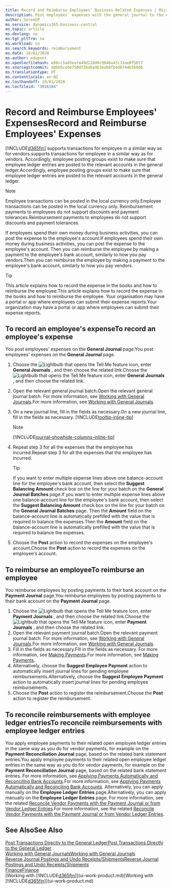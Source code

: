 ```yaml
---
title: Record and Reimburse Employees' Business-Related Expenses | Microsoft Docs
description: Post employees' expenses with the general journal to the employee's account and later post a payment to the employee's bank account to reimburse for the business-related expense.
author: SorenGP
ms.service: dynamics365-business-central
ms.topic: article
ms.devlang: na
ms.tgt_pltfrm: na
ms.workload: na
ms.search.keywords: reimbursement
ms.date: 10/01/2020
ms.author: edupont
ms.openlocfilehash: e88cc5ad2eaf449d22dd0c9840a4fc33ae0f56f7
ms.sourcegitcommit: ddbb5cede750df1baba4b3eab8fbed6744b5b9d6
ms.translationtype: HT
ms.contentlocale: en-NZ
ms.lasthandoff: 10/01/2020
ms.locfileid: "3916184"
---
```

# <a name="record-and-reimburse-employees-expenses"></a><span data-ttu-id="ae642-103">Record and Reimburse Employees' Expenses</span><span class="sxs-lookup"><span data-stu-id="ae642-103">Record and Reimburse Employees' Expenses</span></span>

[!INCLUDE[d365fin](includes/d365fin_md.md)] <span data-ttu-id="ae642-104">supports transactions for employee in a similar way as for vendors.</span><span class="sxs-lookup"><span data-stu-id="ae642-104">supports transactions for employee in a similar way as for vendors.</span></span> <span data-ttu-id="ae642-105">Accordingly, employee posting groups exist to make sure that employee ledger entries are posted to the relevant accounts in the general ledger.</span><span class="sxs-lookup"><span data-stu-id="ae642-105">Accordingly, employee posting groups exist to make sure that employee ledger entries are posted to the relevant accounts in the general ledger.</span></span>

> [!NOTE]  
> <span data-ttu-id="ae642-106">Employee transactions can be posted in the local currency only.</span><span class="sxs-lookup"><span data-stu-id="ae642-106">Employee transactions can be posted in the local currency only.</span></span> <span data-ttu-id="ae642-107">Reimbursement payments to employees do not support discounts and payment tolerances.</span><span class="sxs-lookup"><span data-stu-id="ae642-107">Reimbursement payments to employees do not support discounts and payment tolerances.</span></span>

<span data-ttu-id="ae642-108">If employees spend their own money during business activities, you can post the expense to the employee's account.</span><span class="sxs-lookup"><span data-stu-id="ae642-108">If employees spend their own money during business activities, you can post the expense to the employee's account.</span></span> <span data-ttu-id="ae642-109">Then you can reimburse the employee by making a payment to the employee's bank account, similarly to how you pay vendors.</span><span class="sxs-lookup"><span data-stu-id="ae642-109">Then you can reimburse the employee by making a payment to the employee's bank account, similarly to how you pay vendors.</span></span>  

> [!TIP]
> <span data-ttu-id="ae642-110">This article explains how to record the expense in the books and how to reimburse the employee.</span><span class="sxs-lookup"><span data-stu-id="ae642-110">This article explains how to record the expense in the books and how to reimburse the employee.</span></span> <span data-ttu-id="ae642-111">Your organisation may have a portal or app where employees can submit their expense reports.</span><span class="sxs-lookup"><span data-stu-id="ae642-111">Your organization may have a portal or app where employees can submit their expense reports.</span></span>

## <a name="to-record-an-employees-expense"></a><span data-ttu-id="ae642-112">To record an employee's expense</span><span class="sxs-lookup"><span data-stu-id="ae642-112">To record an employee's expense</span></span>
<span data-ttu-id="ae642-113">You post employees' expenses on the **General Journal** page.</span><span class="sxs-lookup"><span data-stu-id="ae642-113">You post employees' expenses on the **General Journal** page.</span></span>
1. <span data-ttu-id="ae642-114">Choose the ![Lightbulb that opens the Tell Me feature](media/ui-search/search_small.png "Tell me what you want to do") icon, enter **General Journals** , and then choose the related link.</span><span class="sxs-lookup"><span data-stu-id="ae642-114">Choose the ![Lightbulb that opens the Tell Me feature](media/ui-search/search_small.png "Tell me what you want to do") icon, enter **General Journals** , and then choose the related link.</span></span>
2. <span data-ttu-id="ae642-115">Open the relevant general journal batch.</span><span class="sxs-lookup"><span data-stu-id="ae642-115">Open the relevant general journal batch.</span></span> <span data-ttu-id="ae642-116">For more information, see [Working with General Journals](ui-work-general-journals.md).</span><span class="sxs-lookup"><span data-stu-id="ae642-116">For more information, see [Working with General Journals](ui-work-general-journals.md).</span></span>
3. <span data-ttu-id="ae642-117">On a new journal line, fill in the fields as necessary.</span><span class="sxs-lookup"><span data-stu-id="ae642-117">On a new journal line, fill in the fields as necessary.</span></span> [!INCLUDE[tooltip-inline-tip](includes/tooltip-inline-tip_md.md)]    

    > [!NOTE]
    > [!INCLUDE[journal-showhide-columns-inline-tip](includes/journal-showhide-columns-inline-tip.md)]
4. <span data-ttu-id="ae642-118">Repeat step 3 for all the expenses that the employee has incurred.</span><span class="sxs-lookup"><span data-stu-id="ae642-118">Repeat step 3 for all the expenses that the employee has incurred.</span></span>

    > [!TIP]  
    > <span data-ttu-id="ae642-119">If you want to enter multiple expense lines above one balance-account line for the employee's bank account, then select the **Suggest Balancing Amount** check box on the line for your batch on the **General Journal Batches** page.</span><span class="sxs-lookup"><span data-stu-id="ae642-119">If you want to enter multiple expense lines above one balance-account line for the employee's bank account, then select the **Suggest Balancing Amount** check box on the line for your batch on the **General Journal Batches** page.</span></span> <span data-ttu-id="ae642-120">Then the **Amount** field on the balance-account line is automatically prefilled with the value that is required to balance the expenses.</span><span class="sxs-lookup"><span data-stu-id="ae642-120">Then the **Amount** field on the balance-account line is automatically prefilled with the value that is required to balance the expenses.</span></span>
5. <span data-ttu-id="ae642-121">Choose the **Post** action to record the expenses on the employee's account.</span><span class="sxs-lookup"><span data-stu-id="ae642-121">Choose the **Post** action to record the expenses on the employee's account.</span></span>

## <a name="to-reimburse-an-employee"></a><span data-ttu-id="ae642-122">To reimburse an employee</span><span class="sxs-lookup"><span data-stu-id="ae642-122">To reimburse an employee</span></span>
<span data-ttu-id="ae642-123">You reimburse employees by posting payments to their bank account on the **Payment Journal** page.</span><span class="sxs-lookup"><span data-stu-id="ae642-123">You reimburse employees by posting payments to their bank account on the **Payment Journal** page.</span></span>
1. <span data-ttu-id="ae642-124">Choose the ![Lightbulb that opens the Tell Me feature](media/ui-search/search_small.png "Tell me what you want to do") icon, enter **Payment Journals** , and then choose the related link.</span><span class="sxs-lookup"><span data-stu-id="ae642-124">Choose the ![Lightbulb that opens the Tell Me feature](media/ui-search/search_small.png "Tell me what you want to do") icon, enter **Payment Journals** , and then choose the related link.</span></span>
2. <span data-ttu-id="ae642-125">Open the relevant payment journal batch.</span><span class="sxs-lookup"><span data-stu-id="ae642-125">Open the relevant payment journal batch.</span></span> <span data-ttu-id="ae642-126">For more information, see [Working with General Journals](ui-work-general-journals.md).</span><span class="sxs-lookup"><span data-stu-id="ae642-126">For more information, see [Working with General Journals](ui-work-general-journals.md).</span></span>
3. <span data-ttu-id="ae642-127">Fill in the fields as necessary.</span><span class="sxs-lookup"><span data-stu-id="ae642-127">Fill in the fields as necessary.</span></span> <span data-ttu-id="ae642-128">For more information, see [Making Payments](payables-make-payments.md).</span><span class="sxs-lookup"><span data-stu-id="ae642-128">For more information, see [Making Payments](payables-make-payments.md).</span></span>
4. <span data-ttu-id="ae642-129">Alternatively, choose the **Suggest Employee Payment** action to automatically insert journal lines for pending employee reimbursements.</span><span class="sxs-lookup"><span data-stu-id="ae642-129">Alternatively, choose the **Suggest Employee Payment** action to automatically insert journal lines for pending employee reimbursements.</span></span>
5. <span data-ttu-id="ae642-130">Choose the **Post** action to register the reimbursement.</span><span class="sxs-lookup"><span data-stu-id="ae642-130">Choose the **Post** action to register the reimbursement.</span></span>  

## <a name="to-reconcile-reimbursements-with-employee-ledger-entries"></a><span data-ttu-id="ae642-131">To reconcile reimbursements with employee ledger entries</span><span class="sxs-lookup"><span data-stu-id="ae642-131">To reconcile reimbursements with employee ledger entries</span></span>
<span data-ttu-id="ae642-132">You apply employee payments to their related open employee ledger entries in the same way as you do for vendor payments, for example on the **Payment Reconciliation Journal** page, based on the related bank statement entries.</span><span class="sxs-lookup"><span data-stu-id="ae642-132">You apply employee payments to their related open employee ledger entries in the same way as you do for vendor payments, for example on the **Payment Reconciliation Journal** page, based on the related bank statement entries.</span></span> <span data-ttu-id="ae642-133">For more information, see [Applying Payments Automatically and Reconciling Bank Accounts](receivables-apply-payments-auto-reconcile-bank-accounts.md).</span><span class="sxs-lookup"><span data-stu-id="ae642-133">For more information, see [Applying Payments Automatically and Reconciling Bank Accounts](receivables-apply-payments-auto-reconcile-bank-accounts.md).</span></span> <span data-ttu-id="ae642-134">Alternatively, you can apply manually on the **Employee Ledger Entries** page.</span><span class="sxs-lookup"><span data-stu-id="ae642-134">Alternatively, you can apply manually on the **Employee Ledger Entries** page.</span></span> <span data-ttu-id="ae642-135">For more information, see the related [Reconcile Vendor Payments with the Payment Journal or from Vendor Ledger Entries](payables-how-apply-purchase-transactions-manually.md).</span><span class="sxs-lookup"><span data-stu-id="ae642-135">For more information, see the related [Reconcile Vendor Payments with the Payment Journal or from Vendor Ledger Entries](payables-how-apply-purchase-transactions-manually.md).</span></span>  

## <a name="see-also"></a><span data-ttu-id="ae642-136">See Also</span><span class="sxs-lookup"><span data-stu-id="ae642-136">See Also</span></span>
[<span data-ttu-id="ae642-137">Post Transactions Directly to the General Ledger</span><span class="sxs-lookup"><span data-stu-id="ae642-137">Post Transactions Directly to the General Ledger</span></span>](finance-how-post-transactions-directly.md)  
[<span data-ttu-id="ae642-138">Working with General Journals</span><span class="sxs-lookup"><span data-stu-id="ae642-138">Working with General Journals</span></span>](ui-work-general-journals.md)  
[<span data-ttu-id="ae642-139">Reverse Journal Postings and Undo Receipts/Shipments</span><span class="sxs-lookup"><span data-stu-id="ae642-139">Reverse Journal Postings and Undo Receipts/Shipments</span></span>](finance-how-reverse-journal-posting.md)  
[<span data-ttu-id="ae642-140">Finance</span><span class="sxs-lookup"><span data-stu-id="ae642-140">Finance</span></span>](finance.md)  
<span data-ttu-id="ae642-141">[Working with [!INCLUDE[d365fin](includes/d365fin_md.md)]](ui-work-product.md)</span><span class="sxs-lookup"><span data-stu-id="ae642-141">[Working with [!INCLUDE[d365fin](includes/d365fin_md.md)]](ui-work-product.md)</span></span>  
